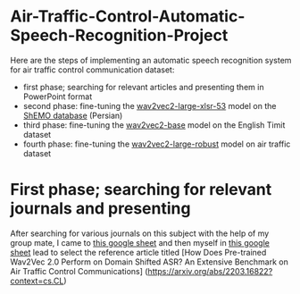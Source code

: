# Air-Traffic-Control-Automatic-Speech-Recognition-Project
Here are the steps of implementing an automatic speech recognition system for air traffic control communication dataset:

* first phase; searching for relevant articles and presenting them in PowerPoint format
* second phase: fine-tuning the [wav2vec2-large-xlsr-53](https://huggingface.co/facebook/wav2vec2-large-xlsr-53) model on the [ShEMO database](https://www.kaggle.com/datasets/mansourehk/shemo-persian-speech-emotion-detection-database) (Persian)
* third phase: fine-tuning the [wav2vec2-base](https://huggingface.co/facebook/wav2vec2-base) model on the English Timit dataset
* fourth phase: fine-tuning the [wav2vec2-large-robust](https://huggingface.co/facebook/wav2vec2-large-robust) model on air traffic dataset

# First phase; searching for relevant journals and presenting
After searching for various journals on this subject with the help of my group mate, I came to [this google sheet](https://docs.google.com/spreadsheets/d/1wMYELUeoU_0Zm-7DSxgvi75dt_lHJN4Pjh5Zmora5ZA/edit#gid=0) and then myself in [this google sheet](https://docs.google.com/spreadsheets/d/1qtfRcjFPwGst_EaaVl4-wRIdnllZLLy7rjCE4i-RkDU/edit#gid=0) lead to select the reference article titled [How Does Pre-trained Wav2Vec 2.0 Perform on Domain Shifted ASR? An Extensive Benchmark on Air Traffic Control Communications] (https://arxiv.org/abs/2203.16822?context=cs.CL) 
